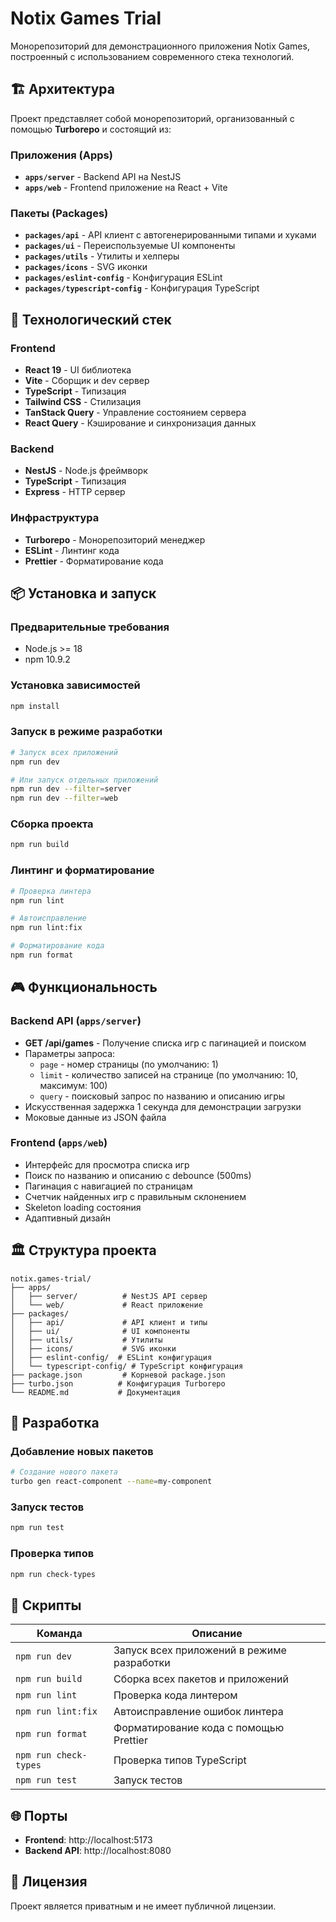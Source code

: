 # Notix Games Trial

Монорепозиторий для демонстрационного приложения Notix Games, построенный с использованием современного стека технологий.

## 🏗️ Архитектура

Проект представляет собой монорепозиторий, организованный с помощью **Turborepo** и состоящий из:

### Приложения (Apps)
- **`apps/server`** - Backend API на NestJS
- **`apps/web`** - Frontend приложение на React + Vite

### Пакеты (Packages)
- **`packages/api`** - API клиент с автогенерированными типами и хуками
- **`packages/ui`** - Переиспользуемые UI компоненты
- **`packages/utils`** - Утилиты и хелперы
- **`packages/icons`** - SVG иконки
- **`packages/eslint-config`** - Конфигурация ESLint
- **`packages/typescript-config`** - Конфигурация TypeScript

## 🚀 Технологический стек

### Frontend
- **React 19** - UI библиотека
- **Vite** - Сборщик и dev сервер
- **TypeScript** - Типизация
- **Tailwind CSS** - Стилизация
- **TanStack Query** - Управление состоянием сервера
- **React Query** - Кэширование и синхронизация данных

### Backend
- **NestJS** - Node.js фреймворк
- **TypeScript** - Типизация
- **Express** - HTTP сервер

### Инфраструктура
- **Turborepo** - Монорепозиторий менеджер
- **ESLint** - Линтинг кода
- **Prettier** - Форматирование кода

## 📦 Установка и запуск

### Предварительные требования
- Node.js >= 18
- npm 10.9.2

### Установка зависимостей
```bash
npm install
```

### Запуск в режиме разработки
```bash
# Запуск всех приложений
npm run dev

# Или запуск отдельных приложений
npm run dev --filter=server
npm run dev --filter=web
```

### Сборка проекта
```bash
npm run build
```

### Линтинг и форматирование
```bash
# Проверка линтера
npm run lint

# Автоисправление
npm run lint:fix

# Форматирование кода
npm run format
```

## 🎮 Функциональность

### Backend API (`apps/server`)
- **GET /api/games** - Получение списка игр с пагинацией и поиском
- Параметры запроса:
  - `page` - номер страницы (по умолчанию: 1)
  - `limit` - количество записей на странице (по умолчанию: 10, максимум: 100)
  - `query` - поисковый запрос по названию и описанию игры
- Искусственная задержка 1 секунда для демонстрации загрузки
- Моковые данные из JSON файла

### Frontend (`apps/web`)
- Интерфейс для просмотра списка игр
- Поиск по названию и описанию с debounce (500ms)
- Пагинация с навигацией по страницам
- Счетчик найденных игр с правильным склонением
- Skeleton loading состояния
- Адаптивный дизайн

## 🏛️ Структура проекта

```
notix.games-trial/
├── apps/
│   ├── server/          # NestJS API сервер
│   └── web/             # React приложение
├── packages/
│   ├── api/             # API клиент и типы
│   ├── ui/              # UI компоненты
│   ├── utils/           # Утилиты
│   ├── icons/           # SVG иконки
│   ├── eslint-config/  # ESLint конфигурация
│   └── typescript-config/ # TypeScript конфигурация
├── package.json         # Корневой package.json
├── turbo.json          # Конфигурация Turborepo
└── README.md           # Документация
```

## 🔧 Разработка

### Добавление новых пакетов
```bash
# Создание нового пакета
turbo gen react-component --name=my-component
```

### Запуск тестов
```bash
npm run test
```

### Проверка типов
```bash
npm run check-types
```

## 📝 Скрипты

| Команда | Описание |
|---------|----------|
| `npm run dev` | Запуск всех приложений в режиме разработки |
| `npm run build` | Сборка всех пакетов и приложений |
| `npm run lint` | Проверка кода линтером |
| `npm run lint:fix` | Автоисправление ошибок линтера |
| `npm run format` | Форматирование кода с помощью Prettier |
| `npm run check-types` | Проверка типов TypeScript |
| `npm run test` | Запуск тестов |

## 🌐 Порты

- **Frontend**: http://localhost:5173
- **Backend API**: http://localhost:8080

## 📄 Лицензия

Проект является приватным и не имеет публичной лицензии.
